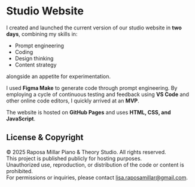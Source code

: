 # Studio Website

I created and launched the current version of our studio website in **two days**, combining my skills in:

- Prompt engineering
- Coding
- Design thinking
- Content strategy

alongside an appetite for experimentation.

I used **Figma Make** to generate code through prompt engineering. By employing a cycle of continuous testing and feedback using **VS Code** and other online code editors, I quickly arrived at an **MVP**.

The website is hosted on **GitHub Pages** and uses **HTML, CSS, and JavaScript**.



## License & Copyright

© 2025 Raposa Millar Piano & Theory Studio. All rights reserved.  
This project is published publicly for hosting purposes.  
Unauthorized use, reproduction, or distribution of the code or content is prohibited.  
For permissions or inquiries, please contact [lisa.raposamillar@gmail.com](mailto:lisa.raposamillar@gmail.com).
